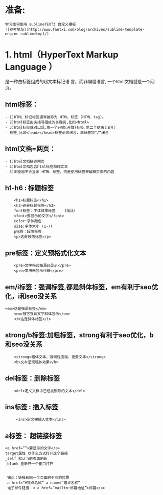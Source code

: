 # 准备:
    学习如何使用 sublimeTEXT3 自定义模板
    ![参考地址](http://www.fantxi.com/blog/archives/sublime-template-engine-sublimetmpl/)


# 1. html（HyperText Markup Language ）
是一种由标签组成的超文本标记语
	言，而非编程语言, 一个html文档就是一个网页。
	
 ## html标签：
	- 1)HTML 标记标签通常被称为 HTML 标签 (HTML tag)。
	- 2)html标签由尖括号组成的关键词,比如<html>
	- 3)html标签成对出现,第一个开始(开放)标签,第二个结束(闭合)
	- 标签,比如<head></head>标签必须闭合，单标签加”/“闭合

   ##   html文档=网页：
	- 1)html文档描述网页
    - 2)html文档包含html标签和纯文本
	- 3)浏览器不会显示 HTML 标签，而是使用标签来解释页面的内容



	 
   ##  h1-h6 : 标题标签

		<h1>标题标签</h1>
		<h3>还是标题标签</h3>
	    font标签：字体效果标签    (淘汰）
	    <font>要显示的文字</font>
	    color:字体颜色
	    size:字体大小 (1-7)
	    p标签：段落标签
		<p>这是段落标签</p>


## pre标签：定义预格式化文本

        <pre>文字格式按源码显示</pre>
        <pre>常用来显示代码</pre>


## em/i标签：强调标签,都是斜体标签，em有利于seo优化，i和seo没关系

	<em>这是强调标签</em>
        <em>被它强调文字斜体显示</em>
        <i>这是斜体标签</i>
       

## strong/b标签:加粗标签，strong有利于seo优化，b和seo没关系

        <strong>粗体文本，强调程度强，重要文本</strong>
        <b>文本呈现粗体效果</b>


## del标签：删除标签

        <del>定义文档中已经被删除的文本</del>


 ## ins标签  :  插入标签

         <ins>定义被插入文本</ins> 


 ## a标签： 超链接标签
	<a href=””>要显示的文字</a>
	target属性 以什么方式打开这个链接
	_self 默认当前页面刷新
	_blank 重新开一个窗口打开


	 锚点：链接到同一个页面的不同的位置
	 a href=”#锚点名称” a name=”锚点名称”
	 电子邮件链接：< a href=”mailto:邮箱地址”>邮箱</a>   
    



